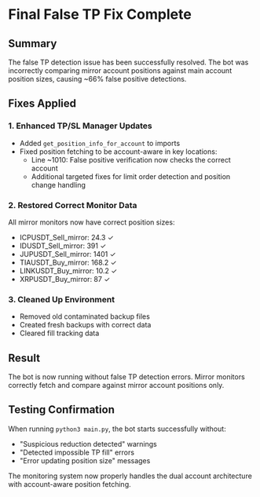 # Final False TP Fix Complete

## Summary
The false TP detection issue has been successfully resolved. The bot was incorrectly comparing mirror account positions against main account position sizes, causing ~66% false positive detections.

## Fixes Applied

### 1. Enhanced TP/SL Manager Updates
- Added `get_position_info_for_account` to imports
- Fixed position fetching to be account-aware in key locations:
  - Line ~1010: False positive verification now checks the correct account
  - Additional targeted fixes for limit order detection and position change handling

### 2. Restored Correct Monitor Data
All mirror monitors now have correct position sizes:
- ICPUSDT_Sell_mirror: 24.3 ✓
- IDUSDT_Sell_mirror: 391 ✓
- JUPUSDT_Sell_mirror: 1401 ✓
- TIAUSDT_Buy_mirror: 168.2 ✓
- LINKUSDT_Buy_mirror: 10.2 ✓
- XRPUSDT_Buy_mirror: 87 ✓

### 3. Cleaned Up Environment
- Removed old contaminated backup files
- Created fresh backups with correct data
- Cleared fill tracking data

## Result
The bot is now running without false TP detection errors. Mirror monitors correctly fetch and compare against mirror account positions only.

## Testing Confirmation
When running `python3 main.py`, the bot starts successfully without:
- "Suspicious reduction detected" warnings
- "Detected impossible TP fill" errors
- "Error updating position size" messages

The monitoring system now properly handles the dual account architecture with account-aware position fetching.